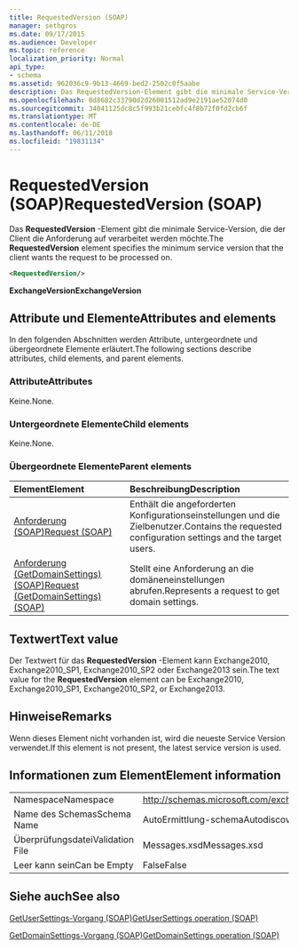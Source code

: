 ```yaml
---
title: RequestedVersion (SOAP)
manager: sethgros
ms.date: 09/17/2015
ms.audience: Developer
ms.topic: reference
localization_priority: Normal
api_type:
- schema
ms.assetid: 962036c9-9b13-4669-bed2-2502c0f5aabe
description: Das RequestedVersion-Element gibt die minimale Service-Version, die der Client die Anforderung auf verarbeitet werden möchte.
ms.openlocfilehash: 0d8682c33790d2d26001512ad9e2191ae52074d0
ms.sourcegitcommit: 34041125dc8c5f993b21cebfc4f8b72f0fd2cb6f
ms.translationtype: MT
ms.contentlocale: de-DE
ms.lasthandoff: 06/11/2018
ms.locfileid: "19831134"
---
```

# <a name="requestedversion-soap"></a><span data-ttu-id="b85b7-103">RequestedVersion (SOAP)</span><span class="sxs-lookup"><span data-stu-id="b85b7-103">RequestedVersion (SOAP)</span></span>

<span data-ttu-id="b85b7-104">Das **RequestedVersion** -Element gibt die minimale Service-Version, die der Client die Anforderung auf verarbeitet werden möchte.</span><span class="sxs-lookup"><span data-stu-id="b85b7-104">The **RequestedVersion** element specifies the minimum service version that the client wants the request to be processed on.</span></span> 
  
```XML
<RequestedVersion/>
```

 <span data-ttu-id="b85b7-105">**ExchangeVersion**</span><span class="sxs-lookup"><span data-stu-id="b85b7-105">**ExchangeVersion**</span></span>
## <a name="attributes-and-elements"></a><span data-ttu-id="b85b7-106">Attribute und Elemente</span><span class="sxs-lookup"><span data-stu-id="b85b7-106">Attributes and elements</span></span>

<span data-ttu-id="b85b7-107">In den folgenden Abschnitten werden Attribute, untergeordnete und übergeordnete Elemente erläutert.</span><span class="sxs-lookup"><span data-stu-id="b85b7-107">The following sections describe attributes, child elements, and parent elements.</span></span>
  
### <a name="attributes"></a><span data-ttu-id="b85b7-108">Attribute</span><span class="sxs-lookup"><span data-stu-id="b85b7-108">Attributes</span></span>

<span data-ttu-id="b85b7-109">Keine.</span><span class="sxs-lookup"><span data-stu-id="b85b7-109">None.</span></span>
  
### <a name="child-elements"></a><span data-ttu-id="b85b7-110">Untergeordnete Elemente</span><span class="sxs-lookup"><span data-stu-id="b85b7-110">Child elements</span></span>

<span data-ttu-id="b85b7-111">Keine.</span><span class="sxs-lookup"><span data-stu-id="b85b7-111">None.</span></span>
  
### <a name="parent-elements"></a><span data-ttu-id="b85b7-112">Übergeordnete Elemente</span><span class="sxs-lookup"><span data-stu-id="b85b7-112">Parent elements</span></span>

|<span data-ttu-id="b85b7-113">**Element**</span><span class="sxs-lookup"><span data-stu-id="b85b7-113">**Element**</span></span>|<span data-ttu-id="b85b7-114">**Beschreibung**</span><span class="sxs-lookup"><span data-stu-id="b85b7-114">**Description**</span></span>|
|:-----|:-----|
|[<span data-ttu-id="b85b7-115">Anforderung (SOAP)</span><span class="sxs-lookup"><span data-stu-id="b85b7-115">Request (SOAP)</span></span>](request-soap.md) <br/> |<span data-ttu-id="b85b7-116">Enthält die angeforderten Konfigurationseinstellungen und die Zielbenutzer.</span><span class="sxs-lookup"><span data-stu-id="b85b7-116">Contains the requested configuration settings and the target users.</span></span>  <br/> |
|[<span data-ttu-id="b85b7-117">Anforderung (GetDomainSettings) (SOAP)</span><span class="sxs-lookup"><span data-stu-id="b85b7-117">Request (GetDomainSettings) (SOAP)</span></span>](request-getdomainsettingssoap.md) <br/> |<span data-ttu-id="b85b7-118">Stellt eine Anforderung an die domäneneinstellungen abrufen.</span><span class="sxs-lookup"><span data-stu-id="b85b7-118">Represents a request to get domain settings.</span></span>  <br/> |
   
## <a name="text-value"></a><span data-ttu-id="b85b7-119">Textwert</span><span class="sxs-lookup"><span data-stu-id="b85b7-119">Text value</span></span>

<span data-ttu-id="b85b7-120">Der Textwert für das **RequestedVersion** -Element kann Exchange2010, Exchange2010_SP1, Exchange2010_SP2 oder Exchange2013 sein.</span><span class="sxs-lookup"><span data-stu-id="b85b7-120">The text value for the **RequestedVersion** element can be Exchange2010, Exchange2010_SP1, Exchange2010_SP2, or Exchange2013.</span></span>
  
## <a name="remarks"></a><span data-ttu-id="b85b7-121">Hinweise</span><span class="sxs-lookup"><span data-stu-id="b85b7-121">Remarks</span></span>

<span data-ttu-id="b85b7-122">Wenn dieses Element nicht vorhanden ist, wird die neueste Service Version verwendet.</span><span class="sxs-lookup"><span data-stu-id="b85b7-122">If this element is not present, the latest service version is used.</span></span>
  
## <a name="element-information"></a><span data-ttu-id="b85b7-123">Informationen zum Element</span><span class="sxs-lookup"><span data-stu-id="b85b7-123">Element information</span></span>

|||
|:-----|:-----|
|<span data-ttu-id="b85b7-124">Namespace</span><span class="sxs-lookup"><span data-stu-id="b85b7-124">Namespace</span></span>  <br/> |http://schemas.microsoft.com/exchange/2010/Autodiscover  <br/> |
|<span data-ttu-id="b85b7-125">Name des Schemas</span><span class="sxs-lookup"><span data-stu-id="b85b7-125">Schema Name</span></span>  <br/> |<span data-ttu-id="b85b7-126">AutoErmittlung-schema</span><span class="sxs-lookup"><span data-stu-id="b85b7-126">Autodiscover schema</span></span>  <br/> |
|<span data-ttu-id="b85b7-127">Überprüfungsdatei</span><span class="sxs-lookup"><span data-stu-id="b85b7-127">Validation File</span></span>  <br/> |<span data-ttu-id="b85b7-128">Messages.xsd</span><span class="sxs-lookup"><span data-stu-id="b85b7-128">Messages.xsd</span></span>  <br/> |
|<span data-ttu-id="b85b7-129">Leer kann sein</span><span class="sxs-lookup"><span data-stu-id="b85b7-129">Can be Empty</span></span>  <br/> |<span data-ttu-id="b85b7-130">False</span><span class="sxs-lookup"><span data-stu-id="b85b7-130">False</span></span>  <br/> |
   
## <a name="see-also"></a><span data-ttu-id="b85b7-131">Siehe auch</span><span class="sxs-lookup"><span data-stu-id="b85b7-131">See also</span></span>



[<span data-ttu-id="b85b7-132">GetUserSettings-Vorgang (SOAP)</span><span class="sxs-lookup"><span data-stu-id="b85b7-132">GetUserSettings operation (SOAP)</span></span>](getusersettings-operation-soap.md)
  
[<span data-ttu-id="b85b7-133">GetDomainSettings-Vorgang (SOAP)</span><span class="sxs-lookup"><span data-stu-id="b85b7-133">GetDomainSettings operation (SOAP)</span></span>](getdomainsettings-operation-soap.md)

